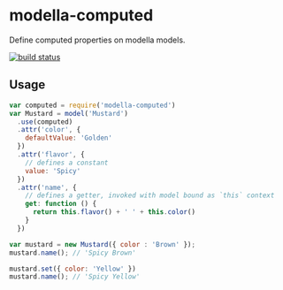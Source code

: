 # modella-computed

Define computed properties on modella models.

[![build status](https://travis-ci.org/deanlandolt/modella-computed.svg?branch=master)](https://travis-ci.org/deanlandolt/modella-computed)

## Usage

```js
var computed = require('modella-computed')
var Mustard = model('Mustard')
  .use(computed)
  .attr('color', {
    defaultValue: 'Golden'
  })
  .attr('flavor', {
    // defines a constant
    value: 'Spicy'
  })
  .attr('name', {
    // defines a getter, invoked with model bound as `this` context
    get: function () {
      return this.flavor() + ' ' + this.color()
    }
  })

var mustard = new Mustard({ color : 'Brown' });
mustard.name(); // 'Spicy Brown'

mustard.set({ color: 'Yellow' })
mustard.name(); // 'Spicy Yellow'
```
